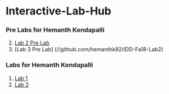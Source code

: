 # Interactive-Lab-Hub

### Pre Labs for Hemanth Kondapalli

2. [Lab 2 Pre Lab](//github.com/hemanthk92/IDD-Fa18-Lab2)
3. [Lab 3 Pre Lab] (//github.com/hemanthk92/IDD-Fa18-Lab2)

### Labs for Hemanth Kondapalli
 
1. [Lab 1](//github.com/hemanthk92/IDD-Fa18-Lab1)
2. [Lab 2](//github.com/hemanthk92/IDD-Fa18-Lab2)

